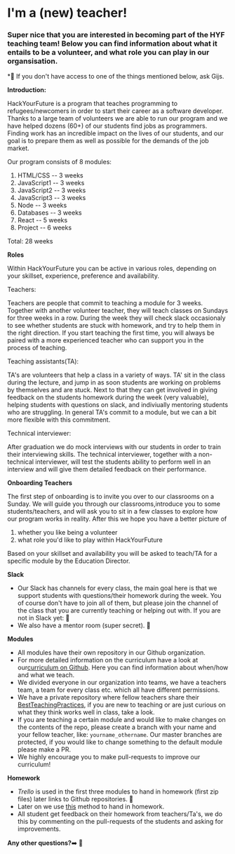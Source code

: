 # I'm a (new) teacher!

### Super nice that you are interested in becoming part of the HYF teaching team! Below you can find information about what it entails to be a volunteer, and what role you can play in our organsisation. 

\*:information_desk_person: If you don't have access to one of the things mentioned below, ask Gijs.

**Introduction:**

HackYourFuture is a program that teaches programming to refugees/newcomers in order to start their career as a software developer. Thanks to a large team of volunteers we are able to run our program and we have helped dozens (60+) of our students find jobs as programmers. Finding work has an incredible impact on the lives of our students, and our goal is to prepare them as well as possible for the demands of the job market. 

Our program consists of 8 modules:

1. HTML/CSS -- 3 weeks
2. JavaScript1 -- 3 weeks
3. JavaScript2 -- 3 weeks
4. JavaScript3 -- 3 weeks
5. Node -- 3 weeks
6. Databases -- 3 weeks
7. React -- 5 weeks
8. Project --  6 weeks

Total: 28 weeks

**Roles**

Within HackYourFuture you can be active in various roles, depending on your skillset, experience, preference and availability. 

Teachers:

Teachers are people that commit to teaching a module for 3 weeks. Together with another volunteer teacher, they will teach classes on Sundays for three weeks in a row. During the week they will check slack occasionaly to see whether students are stuck with homework, and try to help them in the right direction. If you start teaching the first time, you will always be paired with a more experienced teacher who can support you in the process of teaching. 

Teaching assistants(TA):

TA's are volunteers that help a class in a variety of ways. TA' sit in the class during the lecture, and jump in as soon students are working on problems by themselves and are stuck. Next to that they can get involved in giving feedback on the students homework during the week (very valuable), helping students with questions on slack, and indiviually mentoring students who are struggling. In general TA's commit to a module, but we can a bit more flexible with this commitment. 

Technical interviewer:

After graduation we do mock interviews with our students in order to train their interviewing skills. The technical interviewer, together with a non-technical interviewer, will test the students ability to perform well in an interview and will give them detailed feedback on their performance. 


**Onboarding Teachers**

The first step of onboarding is to invite you over to our classrooms on a Sunday. We will guide you through our classrooms,introduce you to some students/teachers, and will ask you to sit in a few classes to explore how our program works in reality. After this we hope you have a better picture of 
1. whether you like being a volunteer
2. what role you'd like to play within HackYourFuture

Based on your skillset and availability you will be asked to teach/TA for a specific module by the Education Director.

**Slack**
- Our Slack has channels for every class, the main goal here is that we support students with questions/their homework during the week. You of course don't have to join all of them, but please join the channel of the class that you are currently teaching or helping out with. If you are not in Slack yet: :information_desk_person: 
- We also have a mentor room (super secret). :information_desk_person: 

**Modules**
- All modules have their own repository in our Github organization.
- For more detailed information on the curriculum have a look at our[curriculum on Github](https://github.com/HackYourFuture/curriculum). Here you can find information about when/how and what we teach.
- We divided everyone in our organization into teams, we have a teachers team, a team for every class etc. which all have different permissions.
- We have a private repository where fellow teachers share their [BestTeachingPractices](https://github.com/HackYourFuture/BestTeachingPractices), if you are new to teaching or are just curious on what they think works well in class, take a look.
- If you are teaching a certain module and would like to make changes on the contents of the repo, please create a branch with your name and your fellow teacher, like: `yourname_othername`. Our master branches are protected, if you would like to change something to the default module please make a PR.
- We highly encourage you to make pull-requests to improve our curriculum!

**Homework**
- *Trello* is used in the first three modules to hand in homework (first zip files) later links to Github repositories. :information_desk_person:
- Later on we use [this](https://github.com/HackYourFuture/Git/blob/master/Lecture-3.md) method to hand in homework.
- All student get feedback on their homework from teachers/Ta's, we do this by commenting on the pull-requests of the students and asking for improvements. 

**Any other questions?**:arrow_right: :information_desk_person:

